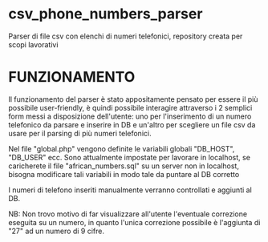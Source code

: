 # csv_phone_numbers_parser
Parser di file csv con elenchi di numeri telefonici, repository creata per scopi lavorativi

# FUNZIONAMENTO
Il funzionamento del parser è stato appositamente pensato per essere il più possibile user-friendly, è quindi possibile interagire attraverso i 2 semplici form messi a disposizione dell'utente: uno per l'inserimento di un numero telefonico da parsare e inserire in DB e un'altro per scegliere un file csv da usare per il parsing di più numeri telefonici.

Nel file "global.php" vengono definite le variabili globali "DB_HOST", "DB_USER" ecc.
Sono attualmente impostate per lavorare in localhost, se caricherete il file "african_numbers.sql" su un server non in localhost, bisogna modificare tali variabili in modo tale da puntare al DB corretto

I numeri di telefono inseriti manualmente verranno controllati e aggiunti al DB.

NB: Non trovo motivo di far visualizzare all'utente l'eventuale correzione eseguita su un numero, in quanto l'unica correzione possibile è l'aggiunta di "27" ad un numero di 9 cifre.

